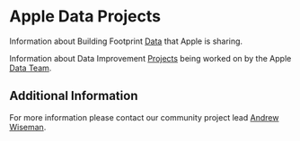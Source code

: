 # Apple Data Projects

Information about Building Footprint [Data](https://github.com/osmlab/appledata/blob/master/BUILDINGS.md) that Apple is sharing.

Information about Data Improvement [Projects](https://github.com/osmlab/appledata/issues) being worked on by the Apple [Data Team](https://github.com/osmlab/appledata/wiki/Data-Team).   



## Additional Information
For more information please contact our community project lead [Andrew Wiseman](https://www.openstreetmap.org/user/Marion%20Barry). 
